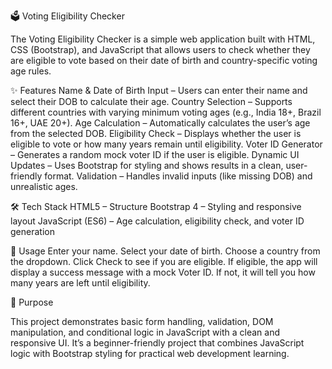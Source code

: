 🗳 Voting Eligibility Checker

The Voting Eligibility Checker is a simple web application built with HTML, CSS (Bootstrap), and
JavaScript that allows users to check whether they are eligible to vote based on their date of birth and country-specific voting age rules.

✨ Features
Name & Date of Birth Input – Users can enter their name and select their DOB to calculate their age.
Country Selection – Supports different countries with varying minimum voting ages (e.g., India 18+, Brazil 16+, UAE 20+).
Age Calculation – Automatically calculates the user’s age from the selected DOB.
Eligibility Check – Displays whether the user is eligible to vote or how many years remain until eligibility.
Voter ID Generator – Generates a random mock voter ID if the user is eligible.
Dynamic UI Updates – Uses Bootstrap for styling and shows results in a clean, user-friendly format.
Validation – Handles invalid inputs (like missing DOB) and unrealistic ages.

🛠 Tech Stack
HTML5 – Structure
Bootstrap 4 – Styling and responsive layout
JavaScript (ES6) – Age calculation, eligibility check, and voter ID generation

📌 Usage
Enter your name.
Select your date of birth.
Choose a country from the dropdown.
Click Check to see if you are eligible.
If eligible, the app will display a success message with a mock Voter ID. If not, it will tell you how many years are left until eligibility.

🎯 Purpose

This project demonstrates basic form handling, validation, DOM manipulation, and conditional logic in JavaScript with a clean and responsive UI. It’s a beginner-friendly project that combines JavaScript logic with Bootstrap styling for practical web development learning.
